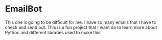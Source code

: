 # EmailBot
This one is going to be difficult for me. I have so many emails that I have to check and send out. This is a fun project that I want do to learn more about Python and different libraries used to make this.
